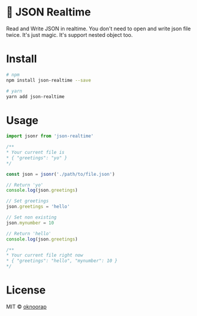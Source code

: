 # :pencil: JSON Realtime
Read and Write JSON in realtime. You don't need to open and write json file twice. It's just magic. It's support nested object too.

# Install
```bash
# npm
npm install json-realtime --save

# yarn
yarn add json-realtime
```

# Usage
```javascript
import jsonr from 'json-realtime'

/**
* Your current file is
* { "greetings": "yo" }
*/

const json = jsonr('./path/to/file.json')

// Return 'yo'
console.log(json.greetings)

// Set greetings
json.greetings = 'hello'

// Set non existing
json.mynumber = 10

// Return 'hello'
console.log(json.greetings)

/**
* Your current file right now
* { "greetings": "hello", "mynumber": 10 }
*/
```

# License
MIT © [oknoorap](https://github.com/oknoorap)
